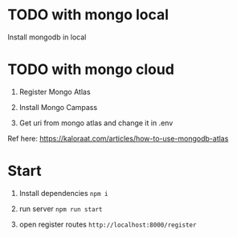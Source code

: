 # TODO with mongo local
Install mongodb in local


# TODO with mongo cloud

1) Register Mongo Atlas

2) Install Mongo Campass

3) Get uri from mongo atlas and change it in .env

Ref here: https://kaloraat.com/articles/how-to-use-mongodb-atlas

# Start

1) Install dependencies
`npm i`

2) run server
`npm run start`

3) open register routes
`http://localhost:8000/register`